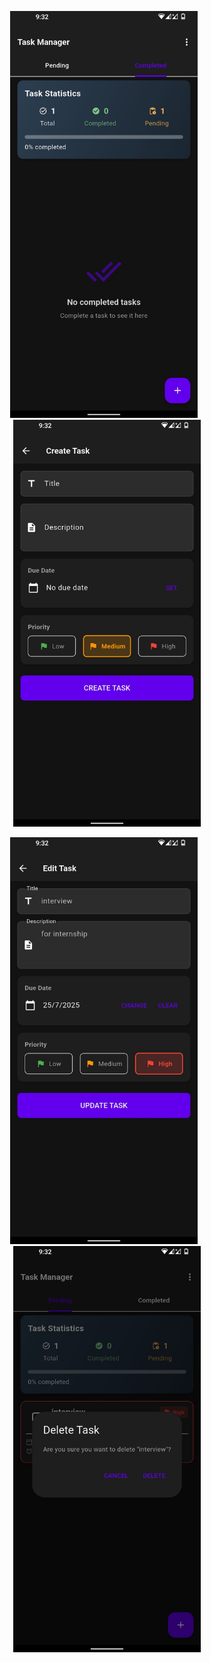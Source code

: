 <p align="center">
  <img src="assets/pic1.jpg" width="300" style="margin-right: 10px;" />
  <img src="assets/pic2.jpg" width="300" />
</p>

<p align="center">
  <img src="assets/pic3.jpg" width="300" style="margin-right: 10px;" />
  <img src="assets/pic4.jpg" width="300" />
</p>


